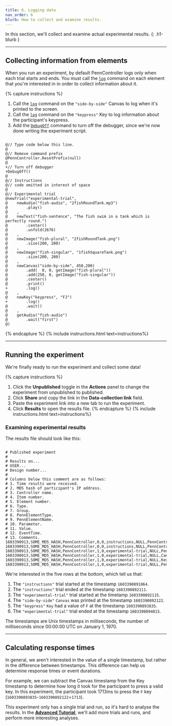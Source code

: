```yaml
---
title: 6. Logging data
nav_order: 6
blurb: How to collect and examine results.
---
```


In this section, we'll collect and examine actual experimental results.
{: .h1-blurb }

---

## Collecting information from elements

When you run an experiment, by default PennController logs only when each trial
starts and ends. You must call the
[`log`]({{site.baseurl}}/standard-element-commands/standard-log)
command on each element that you're interested in in order to collect information
about it.

{% capture instructions %}
1. Call the [`log`]({{site.baseurl}}/canvas/canvas-log) command on the
`"side-by-side"` Canvas to log when it's printed to the screen.
2. Call the [`log`]({{site.baseurl}}/key/key-log) command on the
`"keypress"` Key to log information about the participant's keypress.
3. Add the [`DebugOff`]({{site.baseurl}}/global-commands/debugoff) command
to turn off the debugger, since we're now done writing the experiment script.

<pre><code class="language-diff-javascript diff-highlight">
@// Type code below this line.
@
@// Remove command prefix
@PennController.ResetPrefix(null)
@
+// Turn off debugger
+DebugOff()
@
@// Instructions
@// code omitted in interest of space
@
@// Experimental trial
@newTrial("experimental-trial",
@    newAudio("fish-audio", "2fishRoundTank.mp3")
@        .play()
@    ,
@    newText("fish-sentence", "The fish swim in a tank which is perfectly round.")
@        .center()
@        .unfold(2676)
@    ,
@    newImage("fish-plural", "2fishRoundTank.png")
@        .size(200, 200)
@    ,
@    newImage("fish-singular", "1fishSquareTank.png")
@        .size(200, 200)
@    ,
@    newCanvas("side-by-side", 450,200)
@        .add(  0, 0, getImage("fish-plural"))
@        .add(250, 0, getImage("fish-singular"))
@        .center()
@        .print()
+        .log()
@    ,
@    newKey("keypress", "FJ")
+        .log()
@        .wait()
@    ,
@    getAudio("fish-audio")
@        .wait("first")
@)
</code></pre>
{% endcapture %}
{% include instructions.html text=instructions%}

---

## Running the experiment

We're finally ready to run the experiment and collect some data!

{% capture instructions %}
1. Click the **Unpublished** toggle in the **Actions** panel to change the
experiment from unpublished to published.
2. Click **Share** and copy the link in the **Data-collection link** field.
3. Paste the experiment link into a new tab to run the experiment.
4. Click **Results** to open the results file.
{% endcapture %}
{% include instructions.html text=instructions%}

### Examining experimental results

The results file should look like this:

<pre><code class="language-none" style="white-space:pre;">
# Published experiment
#
# Results on...
# USER...
# Design number...
#
# Columns below this comment are as follows:
# 1. Time results were received.
# 2. MD5 hash of participant's IP address.
# 3. Controller name.
# 4. Item number.
# 5. Element number.
# 6. Type.
# 7. Group.
# 8. PennElementType.
# 9. PennElementName.
# 10. Parameter.
# 11. Value.
# 12. EventTime.
# 13. Comments.
1603390913,SOME_MD5_HASH,PennController,0,0,instructions,NULL,PennController,0,_Trial_,Start,1603390891064,NULL
1603390913,SOME_MD5_HASH,PennController,0,0,instructions,NULL,PennController,0,_Trial_,End,1603390892111,NULL
1603390913,SOME_MD5_HASH,PennController,1,0,experimental-trial,NULL,PennController,1,_Trial_,Start,1603390892115,NULL
1603390913,SOME_MD5_HASH,PennController,1,0,experimental-trial,NULL,Canvas,side-by-side,Print,NA,1603390892122,NULL
1603390913,SOME_MD5_HASH,PennController,1,0,experimental-trial,NULL,Key,keypress,PressedKey,F,1603390893835,Wait success
1603390913,SOME_MD5_HASH,PennController,1,0,experimental-trial,NULL,PennController,1,_Trial_,End,1603390894815,NULL
</code></pre>

We're interested in the five rows at the bottom, which tell us that:

1. The `"instructions"` trial started at the timestamp `1603390891064`.
2. The `"instructions"` trial ended at the timestamp `1603390892111`.
3. The `"experimental-trial"` trial started at the timetamp `1603390892115`.
4. The `"side-by-side"` `Canvas` was printed at the timestamp `1603390892122`.
5. The `"keypress"` `Key` had a value of `F` at the timestamp `1603390893835`.
6. The `"experimental-trial"` trial ended at the timestamp `1603390894815`.

The timestamps are Unix timestamps in milliseconds, the number of milliseconds
since 00:00:00 UTC on January 1, 1970.

---

## Calculating response times

In general, we aren't interested in the value of a single timestamp, but rather
in the difference between timestamps. This difference can help us determine
response times or event durations.

For example, we can subtract the Canvas timestamp from the Key timestamp to
determine how long it took for the participant to press a valid key. In this
experiment, the participant took 1713ms to press the `F` key
(`1603390893835`-`1603390892122`=`1713`).

This experiment only has a single trial and run, so it's hard to analyse the
results. In the
[**Advanced Tutorial**]({{site.baseurl}}/advanced-tutorial),
we'll add more trials and runs, and perform more interesting analyses.
